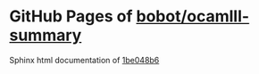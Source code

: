 GitHub Pages of [bobot/ocamlll-summary](https://github.com/bobot/ocamlll-summary.git)
===
Sphinx html documentation of [1be048b6](https://github.com/bobot/ocamlll-summary/tree/1be048b6ddf4f5b2778568fc30814439390ff9eb)

